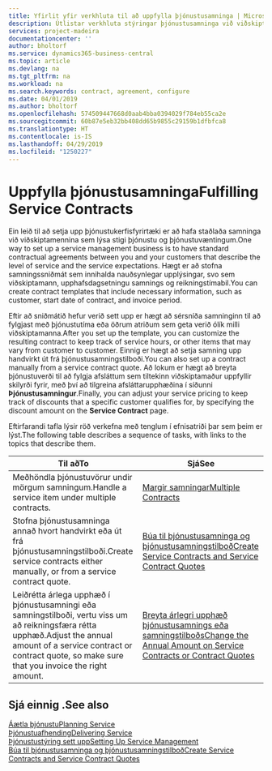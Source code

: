 ```yaml
---
title: Yfirlit yfir verkhluta til að uppfylla þjónustusamninga | Microsoft Docs
description: Útlistar verkhluta stýringar þjónustusamninga við viðskiptamenn.
services: project-madeira
documentationcenter: ''
author: bholtorf
ms.service: dynamics365-business-central
ms.topic: article
ms.devlang: na
ms.tgt_pltfrm: na
ms.workload: na
ms.search.keywords: contract, agreement, configure
ms.date: 04/01/2019
ms.author: bholtorf
ms.openlocfilehash: 574509447668d0aab4bba0394029f784eb55ca2e
ms.sourcegitcommit: 60b87e5eb32bb408dd65b9855c29159b1dfbfca8
ms.translationtype: HT
ms.contentlocale: is-IS
ms.lasthandoff: 04/29/2019
ms.locfileid: "1250227"
---
```

# <a name="fulfilling-service-contracts"></a><span data-ttu-id="9bec6-103">Uppfylla þjónustusamninga</span><span class="sxs-lookup"><span data-stu-id="9bec6-103">Fulfilling Service Contracts</span></span> 
<span data-ttu-id="9bec6-104">Ein leið til að setja upp þjónustukerfisfyrirtæki er að hafa staðlaða samninga við viðskiptamennina sem lýsa stigi þjónustu og þjónustuvæntingum.</span><span class="sxs-lookup"><span data-stu-id="9bec6-104">One way to set up a service management business is to have standard contractual agreements between you and your customers that describe the level of service and the service expectations.</span></span> <span data-ttu-id="9bec6-105">Hægt er að stofna samningssniðmát sem innihalda nauðsynlegar upplýsingar, svo sem viðskiptamann, upphafsdagsetningu samnings og reikningstímabil.</span><span class="sxs-lookup"><span data-stu-id="9bec6-105">You can create contract templates that include necessary information, such as customer, start date of contract, and invoice period.</span></span>  
  
<span data-ttu-id="9bec6-106">Eftir að sniðmátið hefur verið sett upp er hægt að sérsníða samninginn til að fylgjast með þjónustutíma eða öðrum atriðum sem geta verið ólík milli viðskiptamanna.</span><span class="sxs-lookup"><span data-stu-id="9bec6-106">After you set up the template, you can customize the resulting contract to keep track of service hours, or other items that may vary from customer to customer.</span></span> <span data-ttu-id="9bec6-107">Einnig er hægt að setja samning upp handvirkt út frá þjónustusamningstilboði.</span><span class="sxs-lookup"><span data-stu-id="9bec6-107">You can also set up a contract manually from a service contract quote.</span></span> <span data-ttu-id="9bec6-108">Að lokum er hægt að breyta þjónustuverði til að fylgja afsláttum sem tiltekinn viðskiptamaður uppfyllir skilyrði fyrir, með því að tilgreina afsláttarupphæðina í síðunni **Þjónustusamningur**.</span><span class="sxs-lookup"><span data-stu-id="9bec6-108">Finally, you can adjust your service pricing to keep track of discounts that a specific customer qualifies for, by specifying the discount amount on the **Service Contract** page.</span></span>  

<span data-ttu-id="9bec6-109">Eftirfarandi tafla lýsir röð verkefna með tenglum í efnisatriði þar sem þeim er lýst.</span><span class="sxs-lookup"><span data-stu-id="9bec6-109">The following table describes a sequence of tasks, with links to the topics that describe them.</span></span>   
  
|<span data-ttu-id="9bec6-110">**Til að**</span><span class="sxs-lookup"><span data-stu-id="9bec6-110">**To**</span></span>|<span data-ttu-id="9bec6-111">**Sjá**</span><span class="sxs-lookup"><span data-stu-id="9bec6-111">**See**</span></span>|  
|------------|-------------|  
|<span data-ttu-id="9bec6-112">Meðhöndla þjónustuvörur undir mörgum samningum.</span><span class="sxs-lookup"><span data-stu-id="9bec6-112">Handle a service item under multiple contracts.</span></span> | [<span data-ttu-id="9bec6-113">Margir samningar</span><span class="sxs-lookup"><span data-stu-id="9bec6-113">Multiple Contracts</span></span>](service-multiple-contracts.md)|  
|<span data-ttu-id="9bec6-114">Stofna þjónustusamninga annað hvort handvirkt eða út frá þjónustusamningstilboði.</span><span class="sxs-lookup"><span data-stu-id="9bec6-114">Create service contracts either manually, or from a service contract quote.</span></span>| [<span data-ttu-id="9bec6-115">Búa til þjónustusamninga og þjónustusamningstilboð</span><span class="sxs-lookup"><span data-stu-id="9bec6-115">Create Service Contracts and Service Contract Quotes</span></span>](service-how-to-create-service-contracts-and-service-contract-quotes.md)|
|<span data-ttu-id="9bec6-116">Leiðrétta árlega upphæð í þjónustusamningi eða samningstilboði, vertu viss um að reikningsfæra rétta upphæð.</span><span class="sxs-lookup"><span data-stu-id="9bec6-116">Adjust the annual amount of a service contract or contract quote, so make sure that you invoice the right amount.</span></span>|[<span data-ttu-id="9bec6-117">Breyta árlegri upphæð þjónustusamnings eða samningstilboðs</span><span class="sxs-lookup"><span data-stu-id="9bec6-117">Change the Annual Amount on Service Contracts or Contract Quotes</span></span>](service-how-to-change-the-annual-amount-on-service-contracts-or-contract-quotes.md)|

## <a name="see-also"></a><span data-ttu-id="9bec6-118">Sjá einnig .</span><span class="sxs-lookup"><span data-stu-id="9bec6-118">See also</span></span>
[<span data-ttu-id="9bec6-119">Áætla þjónustu</span><span class="sxs-lookup"><span data-stu-id="9bec6-119">Planning Service</span></span>](service-plan-service.md)  
[<span data-ttu-id="9bec6-120">Þjónustuafhending</span><span class="sxs-lookup"><span data-stu-id="9bec6-120">Delivering Service</span></span>](service-deliver-service.md)  
[<span data-ttu-id="9bec6-121">Þjónustustýring sett upp</span><span class="sxs-lookup"><span data-stu-id="9bec6-121">Setting Up Service Management</span></span>](service-setup-service.md)  
[<span data-ttu-id="9bec6-122">Búa til þjónustusamninga og þjónustusamningstilboð</span><span class="sxs-lookup"><span data-stu-id="9bec6-122">Create Service Contracts and Service Contract Quotes</span></span>](service-how-to-create-service-contracts-and-service-contract-quotes.md)  
